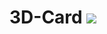 # 3D-Card <img src="[photo_2023-09-29_14-51-35](https://github.com/OzodAkromov/3D-Card/assets/137168618/e85a60fc-3f1c-41ae-aae5-8b3dc4912379)">
